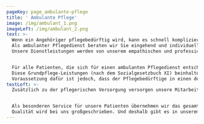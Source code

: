```yaml
---
pageKey: page_ambulante-pflege
title: ' Ambulante Pflege'
image: /img/ambulant_1.png
imageLeft: /img/ambulant_2.png
text: >-
  Wenn ein Angehöriger pflegebedürftig wird, kann es schnell kompliziert werden. Im Dschungel von Gesetzestexten, Formularen und Anbietern ist es schwierig, den Überblick zu behalten.
  Als ambulanter Pflegedienst beraten wir Sie eingehend und individuell, sodass Sie die nächsten Schritte kennen, dabei vertrauensvoll mit uns zusammenarbeiten und volle Kostentransparenz haben.
  Unsere Dienstleistungen werden von unserem empathischen und professionell ausgebildeten Fachpersonal in Absprache mit den Patienten und deren Angehörigen erbracht.


  Für alle Patienten, die sich für einen ambulanten Pflegedienst entscheiden, gilt, dass sie aus dem Niedersächsischen Leistungskomplex-Katalog individuell die für sie notwendigen pflegerischen Leistungen – Leistungskomplexe genannt – wählen können.
  Diese Grundpflege-Leistungen (nach dem Sozialgesetzbuch XI) beinhalten beispielsweise Hilfe bei der Körperpflege, der Ernährung, der Mobilität sowie das Training von Fähigkeiten und werden durch die gesetzliche Pflegeversicherung finanziert.
  Voraussetzung dafür ist jedoch, dass der Pflegebedürftige in einen der fünf Pflegegrade (Grad 1-5) eingestuft ist. Übersteigt die Summe der gewählten Leistungskomplexe den Zuschussbetrag der Pflegekasse, muss der so genannte „Eigenanteil“ entweder privat oder über den Träger der Sozialsicherung (Stadt oder Region) finanziert werden.
textLeft: >-
  Zusätzlich zu der pflegerischen Versorgung versorgen unsere Mitarbeitenden die Patienten im Rahmen der ärztlichen Verordnungen zu Hause. Zu den medizinischen Leistungen (nach dem Sozialgesetzbuch V) zählen u.a. das Stellen und Verabreichen von Medikamenten, die Messung von Blutdruck- und Blutzuckerwerten, das Wechseln von Verbänden, das An- und Ausziehen von Stützstrümpfen, Injektionen, dermatologische Bäder und sehr spezielle hochtechnische Leistungen wie z.B. das Bedienen von Beatmungsgeräten, Infusionstherapien oder die Versorgung von Tracheostoma-Anlagen. Für alle medizinischen Leistungen (auch Behandlungspflege genannt), die das ärztliche Fachpersonal verordnet, gilt, dass die Kosten von der Krankenkasse übernommen werden, sofern die Verordnung genehmigt wurde.


  Als besonderen Service für unsere Patienten übernehmen wir das gesamte Versorgungsmanagement von der Beschaffung der ärztlichen Verordnung bis zur Einreichung bei der jeweiligen Krankenkasse.
  Qualität wird bei uns großgeschrieben. Und deshalb gibt es in unserem Pflegedienst zwei speziell ausgebildete Wundexperten, die den Bereich der Wundversorgung bei unseren Patienten übernehmen, sich stets weiterbilden, um auf dem aktuellen Wissenstand zu sein und zudem eng mit dem entsprechenden ärztlichen Fachpersonal zusammenarbeiten.
---
```

